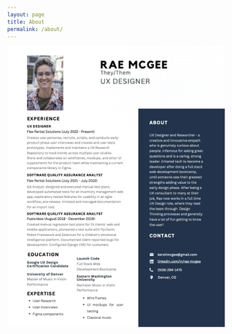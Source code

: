 ```yaml
---
layout: page
title: About
permalink: /about/
---
```


![rae-mcgee-resume](https://github.com/RH-X/portfolio/blob/gh-pages/_site/assets/rae-mcgee-resume.png)

<!-- This is the base Jekyll theme. You can find out more info about customizing your Jekyll theme, as well as basic Jekyll usage documentation at [jekyllrb.com](https://jekyllrb.com/)

You can find the source code for Minima at GitHub:![rae-mcgee-resume](https://github.com/user-attachments/assets/1d2d9b98-1a8b-4e9b-aea6-58b05c3f40c2)

[jekyll][jekyll-organization] /
[minima](https://github.com/jekyll/minima)

You can find the source code for Jekyll at GitHub:
[jekyll][jekyll-organization] /
[jekyll](https://github.com/jekyll/jekyll)


[jekyll-organization]: https://github.com/jekyll -->
